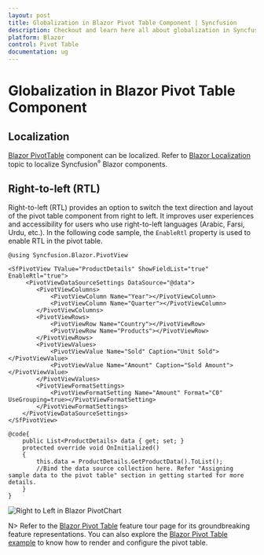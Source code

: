 ```yaml
---
layout: post
title: Globalization in Blazor Pivot Table Component | Syncfusion
description: Checkout and learn here all about globalization in Syncfusion Blazor Pivot Table component and more.
platform: Blazor
control: Pivot Table
documentation: ug
---
```


# Globalization in Blazor Pivot Table Component

## Localization

[Blazor PivotTable](https://www.syncfusion.com/blazor-components/blazor-pivot-table) component can be localized. Refer to [Blazor Localization](https://blazor.syncfusion.com/documentation/common/localization) topic to localize Syncfusion<sup style="font-size:70%">&reg;</sup> Blazor components.

## Right-to-left (RTL)

Right-to-left (RTL) provides an option to switch the text direction and layout of the pivot table component from right to left. It improves user experiences and accessibility for users who use right-to-left languages (Arabic, Farsi, Urdu, etc.). In the following code sample, the `EnableRtl` property is used to enable RTL in the pivot table.

```cshtml
@using Syncfusion.Blazor.PivotView

<SfPivotView TValue="ProductDetails" ShowFieldList="true" EnableRtl="true">
     <PivotViewDataSourceSettings DataSource="@data">
        <PivotViewColumns>
            <PivotViewColumn Name="Year"></PivotViewColumn>
            <PivotViewColumn Name="Quarter"></PivotViewColumn>
        </PivotViewColumns>
        <PivotViewRows>
            <PivotViewRow Name="Country"></PivotViewRow>
            <PivotViewRow Name="Products"></PivotViewRow>
        </PivotViewRows>
        <PivotViewValues>
            <PivotViewValue Name="Sold" Caption="Unit Sold"></PivotViewValue>
            <PivotViewValue Name="Amount" Caption="Sold Amount"></PivotViewValue>
        </PivotViewValues>
        <PivotViewFormatSettings>
            <PivotViewFormatSetting Name="Amount" Format="C0" UseGrouping=true></PivotViewFormatSetting>
        </PivotViewFormatSettings>
    </PivotViewDataSourceSettings>
</SfPivotView>

@code{
    public List<ProductDetails> data { get; set; }
    protected override void OnInitialized()
    {
        this.data = ProductDetails.GetProductData().ToList();
        //Bind the data source collection here. Refer "Assigning sample data to the pivot table" section in getting started for more details.
    }
}

```

![Right to Left in Blazor PivotChart](images/blazor-pivottable-right-to-left.png)

N> Refer to the [Blazor Pivot Table](https://www.syncfusion.com/blazor-components/blazor-pivot-table) feature tour page for its groundbreaking feature representations. You can also explore the [Blazor Pivot Table example](https://blazor.syncfusion.com/demos/pivot-table/default-functionalities?theme=bootstrap5) to know how to render and configure the pivot table.